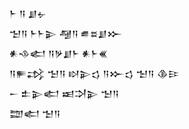 <div class='block'>
<div class='line'>𒈨 𒀀 𒋗𒉡</div>
<div class='line'>𒈠𒀀 𒈨𒈨𒉌 𒆷𒀀 𒌑𒊺𒋗𒁍</div>
<div class='line'>𒀭𒈾𒅗 𒀀𒃻𒋗𒈨 𒀭𒈨𒌍</div>
<div class='line'>𒀀𒊓𒃶 𒈠𒀀 𒊭𒉌𒌓 𒀀𒁍𒌓 𒈠𒀀 𒆠𒄿</div>
<div class='line'>𒀸 𒉺𒉌𒅗 𒀜𒋫𒉌 𒈠𒀀</div>
<div class='line'>𒊿𒅗 𒈠𒀀</div>
</div>